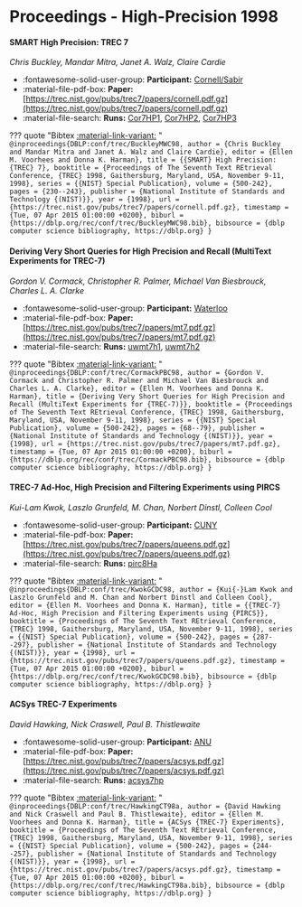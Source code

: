 # Proceedings - High-Precision 1998 

#### SMART High Precision: TREC 7

_Chris Buckley, Mandar Mitra, Janet A. Walz, Claire Cardie_

- :fontawesome-solid-user-group: **Participant:** [Cornell/Sabir](./participants.md#cornell/sabir)
- :material-file-pdf-box: **Paper:** [https://trec.nist.gov/pubs/trec7/papers/cornell.pdf.gz](https://trec.nist.gov/pubs/trec7/papers/cornell.pdf.gz)
- :material-file-search: **Runs:** [Cor7HP1](./runs.md#cor7hp1), [Cor7HP2](./runs.md#cor7hp2), [Cor7HP3](./runs.md#cor7hp3)

??? quote "Bibtex [:material-link-variant:](https://dblp.org/rec/conf/trec/BuckleyMWC98.bib) "
	```
	@inproceedings{DBLP:conf/trec/BuckleyMWC98,
		author = {Chris Buckley and Mandar Mitra and Janet A. Walz and Claire Cardie},
		editor = {Ellen M. Voorhees and Donna K. Harman},
		title = {{SMART} High Precision: {TREC} 7},
		booktitle = {Proceedings of The Seventh Text REtrieval Conference, {TREC} 1998, Gaithersburg, Maryland, USA, November 9-11, 1998},
		series = {{NIST} Special Publication},
		volume = {500-242},
		pages = {230--243},
		publisher = {National Institute of Standards and Technology {(NIST)}},
		year = {1998},
		url = {https://trec.nist.gov/pubs/trec7/papers/cornell.pdf.gz},
		timestamp = {Tue, 07 Apr 2015 01:00:00 +0200},
		biburl = {https://dblp.org/rec/conf/trec/BuckleyMWC98.bib},
		bibsource = {dblp computer science bibliography, https://dblp.org}
	}
	```

#### Deriving Very Short Queries for High Precision and Recall (MultiText  Experiments for TREC-7)

_Gordon V. Cormack, Christopher R. Palmer, Michael Van Biesbrouck, Charles L. A. Clarke_

- :fontawesome-solid-user-group: **Participant:** [Waterloo](./participants.md#waterloo)
- :material-file-pdf-box: **Paper:** [https://trec.nist.gov/pubs/trec7/papers/mt7.pdf.gz](https://trec.nist.gov/pubs/trec7/papers/mt7.pdf.gz)
- :material-file-search: **Runs:** [uwmt7h1](./runs.md#uwmt7h1), [uwmt7h2](./runs.md#uwmt7h2)

??? quote "Bibtex [:material-link-variant:](https://dblp.org/rec/conf/trec/CormackPBC98.bib) "
	```
	@inproceedings{DBLP:conf/trec/CormackPBC98,
		author = {Gordon V. Cormack and Christopher R. Palmer and Michael Van Biesbrouck and Charles L. A. Clarke},
		editor = {Ellen M. Voorhees and Donna K. Harman},
		title = {Deriving Very Short Queries for High Precision and Recall (MultiText Experiments for {TREC-7)}},
		booktitle = {Proceedings of The Seventh Text REtrieval Conference, {TREC} 1998, Gaithersburg, Maryland, USA, November 9-11, 1998},
		series = {{NIST} Special Publication},
		volume = {500-242},
		pages = {68--79},
		publisher = {National Institute of Standards and Technology {(NIST)}},
		year = {1998},
		url = {https://trec.nist.gov/pubs/trec7/papers/mt7.pdf.gz},
		timestamp = {Tue, 07 Apr 2015 01:00:00 +0200},
		biburl = {https://dblp.org/rec/conf/trec/CormackPBC98.bib},
		bibsource = {dblp computer science bibliography, https://dblp.org}
	}
	```

#### TREC-7 Ad-Hoc, High Precision and Filtering Experiments using PIRCS

_Kui-Lam Kwok, Laszlo Grunfeld, M. Chan, Norbert Dinstl, Colleen Cool_

- :fontawesome-solid-user-group: **Participant:** [CUNY](./participants.md#cuny)
- :material-file-pdf-box: **Paper:** [https://trec.nist.gov/pubs/trec7/papers/queens.pdf.gz](https://trec.nist.gov/pubs/trec7/papers/queens.pdf.gz)
- :material-file-search: **Runs:** [pirc8Ha](./runs.md#pirc8ha)

??? quote "Bibtex [:material-link-variant:](https://dblp.org/rec/conf/trec/KwokGCDC98.bib) "
	```
	@inproceedings{DBLP:conf/trec/KwokGCDC98,
		author = {Kui{-}Lam Kwok and Laszlo Grunfeld and M. Chan and Norbert Dinstl and Colleen Cool},
		editor = {Ellen M. Voorhees and Donna K. Harman},
		title = {{TREC-7} Ad-Hoc, High Precision and Filtering Experiments using {PIRCS}},
		booktitle = {Proceedings of The Seventh Text REtrieval Conference, {TREC} 1998, Gaithersburg, Maryland, USA, November 9-11, 1998},
		series = {{NIST} Special Publication},
		volume = {500-242},
		pages = {287--297},
		publisher = {National Institute of Standards and Technology {(NIST)}},
		year = {1998},
		url = {https://trec.nist.gov/pubs/trec7/papers/queens.pdf.gz},
		timestamp = {Tue, 07 Apr 2015 01:00:00 +0200},
		biburl = {https://dblp.org/rec/conf/trec/KwokGCDC98.bib},
		bibsource = {dblp computer science bibliography, https://dblp.org}
	}
	```

#### ACSys TREC-7 Experiments

_David Hawking, Nick Craswell, Paul B. Thistlewaite_

- :fontawesome-solid-user-group: **Participant:** [ANU](./participants.md#anu)
- :material-file-pdf-box: **Paper:** [https://trec.nist.gov/pubs/trec7/papers/acsys.pdf.gz](https://trec.nist.gov/pubs/trec7/papers/acsys.pdf.gz)
- :material-file-search: **Runs:** [acsys7hp](./runs.md#acsys7hp)

??? quote "Bibtex [:material-link-variant:](https://dblp.org/rec/conf/trec/HawkingCT98a.bib) "
	```
	@inproceedings{DBLP:conf/trec/HawkingCT98a,
		author = {David Hawking and Nick Craswell and Paul B. Thistlewaite},
		editor = {Ellen M. Voorhees and Donna K. Harman},
		title = {ACSys {TREC-7} Experiments},
		booktitle = {Proceedings of The Seventh Text REtrieval Conference, {TREC} 1998, Gaithersburg, Maryland, USA, November 9-11, 1998},
		series = {{NIST} Special Publication},
		volume = {500-242},
		pages = {244--257},
		publisher = {National Institute of Standards and Technology {(NIST)}},
		year = {1998},
		url = {https://trec.nist.gov/pubs/trec7/papers/acsys.pdf.gz},
		timestamp = {Tue, 07 Apr 2015 01:00:00 +0200},
		biburl = {https://dblp.org/rec/conf/trec/HawkingCT98a.bib},
		bibsource = {dblp computer science bibliography, https://dblp.org}
	}
	```

